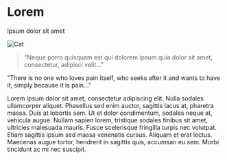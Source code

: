# Lorem

Ipsum dolor sit amet

![Cat](https://i.natgeofe.com/n/548467d8-c5f1-4551-9f58-6817a8d2c45e/NationalGeographic_2572187_2x1.jpg)

> "Neque porro quisquam est qui dolorem ipsum quia dolor sit amet, consectetur, adipisci velit..."

"There is no one who loves pain itself, who seeks after it and wants to have it, simply because it is pain..."

Lorem ipsum dolor sit amet, consectetur adipiscing elit. Nulla sodales ullamcorper aliquet. Phasellus sed enim auctor, sagittis lacus at, pharetra massa. Duis at lobortis sem. Ut et dolor condimentum, sodales neque at, vehicula augue. Nullam sapien lorem, tristique sodales finibus sit amet, ultricies malesuada mauris. Fusce scelerisque fringilla turpis nec volutpat. Etiam sagittis ipsum sed massa venenatis cursus. Aliquam et erat lectus. Maecenas augue tortor, hendrerit in sagittis quis, accumsan eu sem. Morbi tincidunt ac mi nec suscipit.